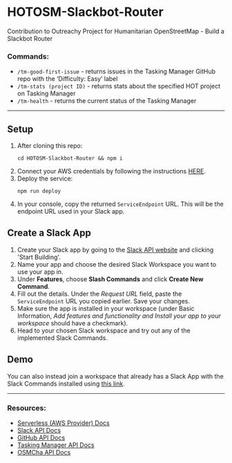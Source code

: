 # HOTOSM-Slackbot-Router
Contribution to Outreachy Project for Humanitarian OpenStreetMap - Build a Slackbot Router

### Commands:
- `/tm-good-first-issue` - returns issues in the Tasking Manager GitHub repo with the ‘Difficulty: Easy’ label
- `/tm-stats (project ID)` - returns stats about the specified HOT project on Tasking Manager
- `/tm-health` - returns the current status of the Tasking Manager
---
## Setup
1. After cloning this repo:
   ```
   cd HOTOSM-Slackbot-Router && npm i
   ```
2. Connect your AWS credentials by following the instructions [HERE](https://serverless.com/framework/docs/providers/aws/guide/credentials/
).
3. Deploy the service:
    ```
    npm run deploy
    ```
4. In your console, copy the returned `ServiceEndpoint` URL. This will be the endpoint URL used in your Slack app.

## Create a Slack App
1. Create your Slack app by going to the [Slack API website](https://api.slack.com/) and clicking 'Start Building'.
2. Name your app and choose the desired Slack Workspace you want to use your app in.
3. Under **Features**, choose **Slash Commands** and click **Create New Command**.
4. Fill out the details. Under the *Request URL* field, paste the `ServiceEndpoint` URL you copied earlier. Save your changes.
5. Make sure the app is installed in your workspace (under Basic Information, **Add features and functionality* and *Install your app to your workspace** should have a checkmark).
6. Head to your chosen Slack workspace and try out any of the implemented Slack Commands.

## Demo
You can also instead join a workspace that already has a Slack App with the Slack Commands installed using [this link](https://join.slack.com/t/andriasworkspace/shared_invite/zt-cyo248fa-bnUfvNRp6oZCOelOa1Vpkw).


---
### Resources:
- [Serverless (AWS Provider) Docs](https://serverless.com/framework/docs/providers/aws/)
- [Slack API Docs](https://api.slack.com/#read_the_docs)
- [GitHub API Docs](https://developer.github.com/v3/)
- [Tasking Manager API Docs](https://tasks.hotosm.org/api-docs)
- [OSMCha API Docs](https://osmcha.org/api-docs/)
